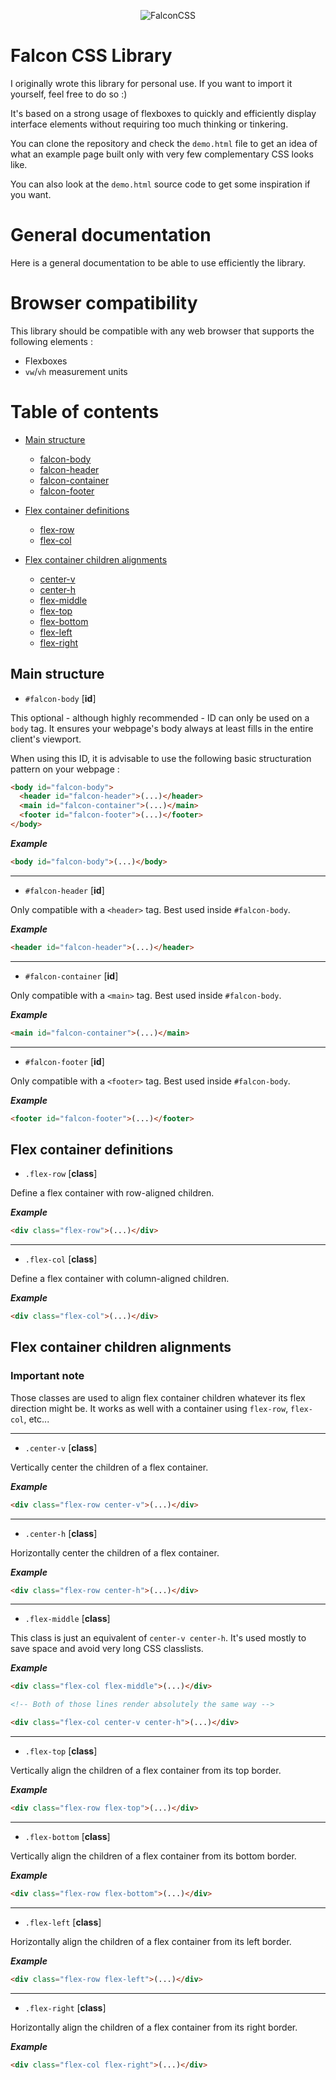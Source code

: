 <p align="center">
  <img src="https://image.noelshack.com/fichiers/2018/01/3/1514992470-falconcss.png" alt="FalconCSS"/>
</p>

# Falcon CSS Library

I originally wrote this library for personal use. If you want to import it
yourself, feel free to do so :)

It's based on a strong usage of flexboxes to quickly and efficiently display
interface elements without requiring too much thinking or tinkering.

You can clone the repository and check the `demo.html` file to get an idea of
what an example page built only with very few complementary CSS looks like.

You can also look at the `demo.html` source code to get some inspiration if
you want.

# General documentation

Here is a general documentation to be able to use efficiently the library.

# Browser compatibility

This library should be compatible with any web browser that supports the
following elements :

- Flexboxes
- `vw`/`vh` measurement units

# Table of contents

* [Main structure](#main-structure)
  * [falcon-body](#falcon-body)
  * [falcon-header](#falcon-header)
  * [falcon-container](#falcon-container)
  * [falcon-footer](#falcon-footer)

* [Flex container definitions](#flex-container-definitions)
  * [flex-row](#flex-row)
  * [flex-col](#flex-col)

* [Flex container children alignments](#flex-children-alignments)
  * [center-v](#center-v)
  * [center-h](#center-h)
  * [flex-middle](#flex-middle)
  * [flex-top](#flex-top)
  * [flex-bottom](#flex-bottom)
  * [flex-left](#flex-left)
  * [flex-right](#flex-right)

<a name="main-structure"/>

## Main structure

<a name="falcon-body"/>

* `#falcon-body` [__id__]

This optional - although highly recommended - ID can only be used on a
`body` tag. It ensures your webpage's body always at least fills in the
entire client's viewport.

When using this ID, it is advisable to use the following basic structuration
pattern on your webpage :

```html
<body id="falcon-body">
  <header id="falcon-header">(...)</header>
  <main id="falcon-container">(...)</main>
  <footer id="falcon-footer">(...)</footer>
</body>
```

___Example___
```html
<body id="falcon-body">(...)</body>
```
---

<a name="falcon-header"/>

* `#falcon-header` [__id__]

Only compatible with a `<header>` tag. Best used inside `#falcon-body`.

___Example___
```html
<header id="falcon-header">(...)</header>
```
---

<a name="falcon-container"/>

* `#falcon-container` [__id__]

Only compatible with a `<main>` tag. Best used inside `#falcon-body`.

___Example___
```html
<main id="falcon-container">(...)</main>
```
---

<a name="falcon-footer"/>

* `#falcon-footer` [__id__]

Only compatible with a `<footer>` tag. Best used inside `#falcon-body`.

___Example___
```html
<footer id="falcon-footer">(...)</footer>
```

<a name="flex-container-definitions"/>

## Flex container definitions

<a name="flex-row"/>

* `.flex-row` [__class__]

Define a flex container with row-aligned children.

___Example___
```html
<div class="flex-row">(...)</div>
```
---

<a name="flex-col"/>

* `.flex-col` [__class__]

Define a flex container with column-aligned children.

___Example___
```html
<div class="flex-col">(...)</div>
```

<a name="flex-children-alignments"/>

## Flex container children alignments

### Important note

Those classes are used to align flex container children whatever its flex
direction might be. It works as well with a container using `flex-row`,
`flex-col`, etc...

---

<a name="center-v"/>

* `.center-v` [__class__]

Vertically center the children of a flex container.

___Example___
```html
<div class="flex-row center-v">(...)</div>
```
---

<a name="center-h"/>

* `.center-h` [__class__]

Horizontally center the children of a flex container.

___Example___
```html
<div class="flex-row center-h">(...)</div>
```
---

<a name="flex-middle"/>

* `.flex-middle` [__class__]

This class is just an equivalent of `center-v center-h`. It's used mostly to
save space and avoid very long CSS classlists.

___Example___
```html
<div class="flex-col flex-middle">(...)</div>

<!-- Both of those lines render absolutely the same way -->

<div class="flex-col center-v center-h">(...)</div>
```
---

<a name="flex-top"/>

* `.flex-top` [__class__]

Vertically align the children of a flex container from its top border.

___Example___
```html
<div class="flex-row flex-top">(...)</div>
```
---

<a name="flex-bottom"/>

* `.flex-bottom` [__class__]

Vertically align the children of a flex container from its bottom border.

___Example___
```html
<div class="flex-row flex-bottom">(...)</div>
```
---

<a name="flex-left"/>

* `.flex-left` [__class__]

Horizontally align the children of a flex container from its left border.

___Example___
```html
<div class="flex-row flex-left">(...)</div>
```
---

<a name="flex-right"/>

* `.flex-right` [__class__]

Horizontally align the children of a flex container from its right border.

___Example___
```html
<div class="flex-col flex-right">(...)</div>
```
